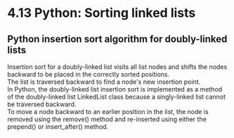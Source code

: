 # 4.13 Python: Sorting linked lists

## Python insertion sort algorithm for doubly-linked lists
Insertion sort for a doubly-linked list visits all list nodes and shifts the nodes backward to be placed in the correctly sorted positions.   
The list is traversed backward to find a node's new insertion point.   
In Python, the doubly-linked list insertion sort is implemented as a method of the doubly-linked list LinkedList class because a singly-linked list cannot be traversed backward.   
To move a node backward to an earlier position in the list, the node is removed using the remove() method and re-inserted using either the prepend() or insert_after() method.   
